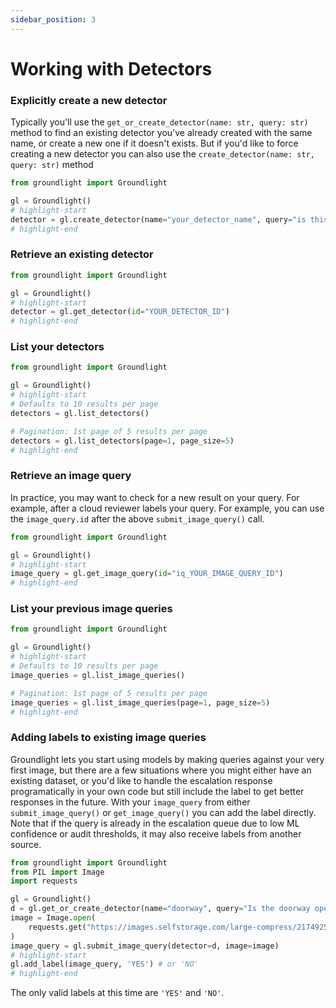 ```yaml
---
sidebar_position: 3
---
```


# Working with Detectors

### Explicitly create a new detector

Typically you'll use the `get_or_create_detector(name: str, query: str)` method to find an existing detector you've already created with the same name, or create a new one if it doesn't exists. But if you'd like to force creating a new detector you can also use the `create_detector(name: str, query: str)` method

```python
from groundlight import Groundlight

gl = Groundlight()
# highlight-start
detector = gl.create_detector(name="your_detector_name", query="is this what we want to see?")
# highlight-end
```

### Retrieve an existing detector

<!-- Don't test because the ID can't be faked -->

```python notest
from groundlight import Groundlight

gl = Groundlight()
# highlight-start
detector = gl.get_detector(id="YOUR_DETECTOR_ID")
# highlight-end
```

### List your detectors

```python
from groundlight import Groundlight

gl = Groundlight()
# highlight-start
# Defaults to 10 results per page
detectors = gl.list_detectors()

# Pagination: 1st page of 5 results per page
detectors = gl.list_detectors(page=1, page_size=5)
# highlight-end
```

### Retrieve an image query

In practice, you may want to check for a new result on your query. For example, after a cloud reviewer labels your query. For example, you can use the `image_query.id` after the above `submit_image_query()` call.

<!-- Don't test because the ID can't be faked -->

```python notest
from groundlight import Groundlight

gl = Groundlight()
# highlight-start
image_query = gl.get_image_query(id="iq_YOUR_IMAGE_QUERY_ID")
# highlight-end
```

### List your previous image queries

```python
from groundlight import Groundlight

gl = Groundlight()
# highlight-start
# Defaults to 10 results per page
image_queries = gl.list_image_queries()

# Pagination: 1st page of 5 results per page
image_queries = gl.list_image_queries(page=1, page_size=5)
# highlight-end
```

### Adding labels to existing image queries

Groundlight lets you start using models by making queries against your very first image, but there are a few situations where you might either have an existing dataset, or you'd like to handle the escalation response programatically in your own code but still include the label to get better responses in the future. With your `image_query` from either `submit_image_query()` or `get_image_query()` you can add the label directly. Note that if the query is already in the escalation queue due to low ML confidence or audit thresholds, it may also receive labels from another source.

```python
from groundlight import Groundlight
from PIL import Image
import requests

gl = Groundlight()
d = gl.get_or_create_detector(name="doorway", query="Is the doorway open?")
image = Image.open(
    requests.get("https://images.selfstorage.com/large-compress/2174925f24362c479b2.jpg", stream=True).raw
)
image_query = gl.submit_image_query(detector=d, image=image)
# highlight-start
gl.add_label(image_query, 'YES') # or 'NO'
# highlight-end
```

The only valid labels at this time are `'YES'` and `'NO'`.

